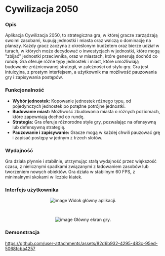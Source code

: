 # Cywilizacja 2050

### Opis

Aplikacja Cywilizacja 2050, to strategiczna gra, w której gracze zarządzają swoimi zasobami, kupują jednostki i miasta oraz walczą o dominację na planszy. Każdy gracz zaczyna z określonym budżetem oraz bierze udział w turach, w których może decydować o inwestycjach w jednostki, które mogą "zbijać" jednostki przeciwnika, oraz w miastach, które generują dochód co rundę. Gra oferuje różne typy jednostek i miast, które umożliwiają budowanie zróżnicowanej strategii, w zależności od stylu gry. Gra jest intuicyjna, z prostym interfejsem, a użytkownik ma możliwość pauzowania gry i zapisywania postępów.

### Funkcjonalność
- **Wybór jednostek:** Kopowanie jednostek różnego typu, od pojedynczych jednostek po potężne potrójne jednostki.
- **Budowanie miast:** Możliwość zbudowania miasta o różnych poziomach, które zapewniają dochód co rundę.
- **Strategia:** Gra oferuje różnorodne style gry, pozwalając na ofensywną lub defensywną strategię.
- **Pauzowanie i zapisywanie:** Gracze mogą w każdej chwili pauzować grę i zapisać postępy w jednym z trzech slotów.

### Wydajność
Gra działa płynnie i stabilnie, utrzymując stałą wydajność przez większość czasu, z nielicznymi spadkami związanymi z ładowaniem zasobów lub tworzeniem nowych obiektów. Gra działa w stabilnym 60 FPS, z minimalnymi skokami w liczbie klatek.

### Interfejs użytkownika
<div align="center">

![image](https://github.com/user-attachments/assets/1105fdf8-3a9e-4aac-ba37-ac506a2be6bc)
Widok główny aplikacji.

<br>

![image](https://github.com/user-attachments/assets/aabc1cb3-6dda-4f1b-988e-324337442d17)
Główny ekran gry.

</div>

### Demonstracja
https://github.com/user-attachments/assets/82d6b932-4295-483c-95ed-5068fcba4257



